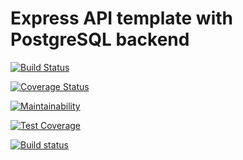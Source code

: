 # Express API template with PostgreSQL backend

[![Build Status](https://travis-ci.com/Ifeadewumi/pgsql-express-api.svg?branch=master)](https://travis-ci.com/Ifeadewumi/pgsql-express-api)

[![Coverage Status](https://coveralls.io/repos/github/Ifeadewumi/pgsql-express-api/badge.svg?branch=master)](https://coveralls.io/github/Ifeadewumi/pgsql-express-api?branch=master)


[![Maintainability](https://api.codeclimate.com/v1/badges/235c06be18958cefa975/maintainability)](https://codeclimate.com/github/Ifeadewumi/pgsql-express-api/maintainability)


[![Test Coverage](https://api.codeclimate.com/v1/badges/235c06be18958cefa975/test_coverage)](https://codeclimate.com/github/Ifeadewumi/pgsql-express-api/test_coverage)


[![Build status](https://ci.appveyor.com/api/projects/status/99w8h81laup2pf9f?svg=true)](https://ci.appveyor.com/project/Ifeadewumi/pgsql-express-api)


